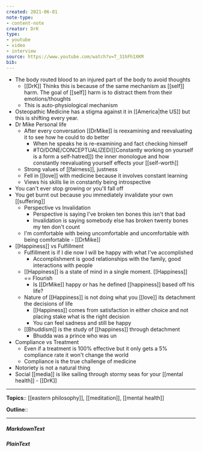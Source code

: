 ```yaml
---
created: 2021-06-01
note-type: 
- content-note
creator: DrK
type: 
- youtube
- video
- interview
source: https://www.youtube.com/watch?v=T_31hFh1XKM
bib:
---
```


- The body routed blood to an injured part of the body to avoid thoughts
	- [[DrK]] Thinks this is because of the same mechanism as [[self]] harm. The goal of [[self]] harm is to distract them from their emotions/thoughts
	- This is auto-physiological mechanism 
- Osteopathic Medicine has a stigma against it in [[America|the US]] but this is shifting every year. 
- Dr Mike Personal life
	- After every conversation [[DrMike]] is reexamining and reevaluating it to see how he could to do better
		- When he speaks he is re-examining and fact checking himself
		-  #TO/DONE/CONCEPTUALIZED([[Constantly working on yourself is a form a self-hatred]]) the inner monologue and how constantly reevaluating yourself effects your [[self-worth]]
	- Strong values of [[fairness]], justness
	- Fell in [[love]] with medicine because it involves constant learning
	- Views his skills lie in constantly being introspective
- You can't ever stop growing or you'll fall off
- You get burnt out because you immediately invalidate your own [[suffering]]
	- Perspective vs Invalidation
		- Perspective is saying I've broken ten bones this isn't that bad
		- Invalidation is saying somebody else has broken twenty bones my ten don't count
	- I'm comfortable with being uncomfortable and uncomfortable with being comfortable - [[DrMike]]
- [[Happiness]] vs Fulfillment
	- Fulfillment is if I die now I will be happy with what I've accomplished
		- Accomplishment is good relationships with the family, good interactions with people
	- [[Happiness]] is a state of mind in a single moment. [[Happiness]] == Flourish
		- Is [[DrMike]] happy or has he defined [[happiness]] based off his life?
	- Nature of [[Happiness]] is not doing what you [[love]] its detachment the decisions of life
		- [[Happiness]] comes from satisfaction in either choice and not placing stake what is the right decision
		- You can feel sadness and still be happy
	- [[Bhuddism]] is the study of [[happiness]] through detachment
		- Bhudda was a prince who was un
- Compliance vs Treatment
	- Even if a treatment is 100% effective but it only gets a 5% compliance rate it won't change the world
	- Compliance is the true challenge of medicine
- Notoriety is not a natural thing
- Social [[media]] is like sailing through stormy seas for your [[mental health]] - [[DrK]]


---

**Topics**::  [[eastern philosophy]], [[meditation]], [[mental health]] 
	
**Outline**::

--- 
##### MarkdownText

##### PlainText



